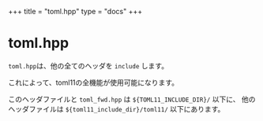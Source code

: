 +++
title = "toml.hpp"
type  = "docs"
+++

# toml.hpp

`toml.hpp`は、他の全てのヘッダを `include` します。

これによって、toml11の全機能が使用可能になります。

このヘッダファイルと `toml_fwd.hpp` は `${TOML11_INCLUDE_DIR}/` 以下に、
他のヘッダファイルは `${toml11_include_dir}/toml11/` 以下にあります。

